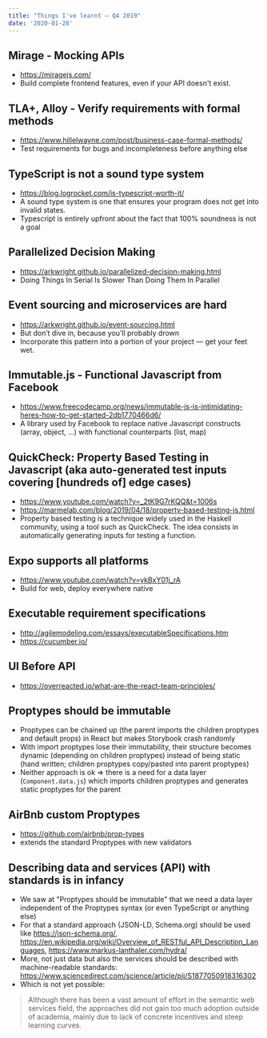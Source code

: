 ```yaml
---
title: "Things I've learnt — Q4 2019"
date: '2020-01-28'
---
```


## Mirage - Mocking APIs

- https://miragejs.com/
- Build complete frontend features, even if your API doesn't exist.

## TLA+, Alloy - Verify requirements with formal methods

- https://www.hillelwayne.com/post/business-case-formal-methods/
- Test requirements for bugs and incompleteness before anything else

## TypeScript is not a sound type system

- https://blog.logrocket.com/is-typescript-worth-it/
- A sound type system is one that ensures your program does not get into invalid states.
- Typescript is entirely upfront about the fact that 100% soundness is not a goal

## Parallelized Decision Making

- https://arkwright.github.io/parallelized-decision-making.html
- Doing Things In Serial Is Slower Than Doing Them In Parallel

## Event sourcing and microservices are hard

- https://arkwright.github.io/event-sourcing.html
- But don’t dive in, because you’ll probably drown
- Incorporate this pattern into a portion of your project — get your feet wet.

## Immutable.js - Functional Javascript from Facebook

- https://www.freecodecamp.org/news/immutable-js-is-intimidating-heres-how-to-get-started-2db1770466d6/
- A library used by Facebook to replace native Javascript constructs (array, object, ...) with functional counterparts (list, map)

## QuickCheck: Property Based Testing in Javascript (aka auto-generated test inputs covering [hundreds of] edge cases)

- https://www.youtube.com/watch?v=_2tK9G7rKQQ&t=1006s
- https://marmelab.com/blog/2019/04/18/property-based-testing-js.html
- Property based testing is a technique widely used in the Haskell community, using a tool such as QuickCheck. The idea consists in automatically generating inputs for testing a function.

## Expo supports all platforms

- https://www.youtube.com/watch?v=ykBxY01j_rA
- Build for web, deploy everywhere native

## Executable requirement specifications

- http://agilemodeling.com/essays/executableSpecifications.htm
- https://cucumber.io/

## UI Before API

- https://overreacted.io/what-are-the-react-team-principles/

## Proptypes should be immutable

- Proptypes can be chained up (the parent imports the children proptypes and default props) in React but makes Storybook crash randomly
- With import proptypes lose their immutability, their structure becomes dynamic (depending on children proptypes) instead of being static (hand written; children proptypes copy/pasted into parent proptypes)
- Neither approach is ok => there is a need for a data layer (`Component.data.js`) which imports children proptypes and generates static proptypes for the parent

## AirBnb custom Proptypes

- https://github.com/airbnb/prop-types
- extends the standard Proptypes with new validators

## Describing data and services (API) with standards is in infancy

- We saw at "Proptypes should be immutable" that we need a data layer independent of the Proptypes syntax (or even TypeScript or anything else)
- For that a standard approach (JSON-LD, Schema.org) should be used like https://json-schema.org/, https://en.wikipedia.org/wiki/Overview_of_RESTful_API_Description_Languages, https://www.markus-lanthaler.com/hydra/
- More, not just data but also the services should be described with machine-readable standards: https://www.sciencedirect.com/science/article/pii/S1877050918316302
- Which is not yet possible:

> Although there has been a vast amount of effort in the semantic web services field, the approaches did not gain too much adoption outside of academia, mainly due to lack of concrete incentives and steep learning curves.

